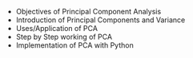<ul>
  <li>Objectives of Principal Component Analysis</li>
<li>Introduction of Principal Components and Variance</li>
<li>Uses/Application of PCA</li>
<li>Step by Step working of PCA</li>
  <li>Implementation of PCA with Python</li>
</ul>
